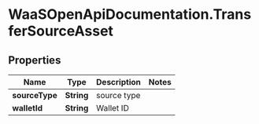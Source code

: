 # WaaSOpenApiDocumentation.TransferSourceAsset

## Properties

Name | Type | Description | Notes
------------ | ------------- | ------------- | -------------
**sourceType** | **String** | source type | 
**walletId** | **String** | Wallet ID | 


